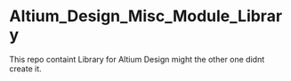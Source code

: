 # Altium_Design_Misc_Module_Library
This repo containt Library for Altium Design might the other one didnt create it. 
